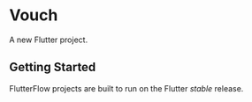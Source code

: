 # Vouch

A new Flutter project.

## Getting Started

FlutterFlow projects are built to run on the Flutter _stable_ release.
